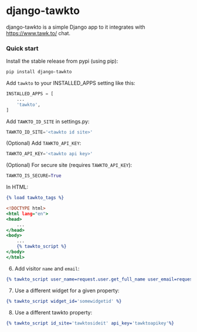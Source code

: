 # django-tawkto

django-tawkto is a simple Django app to it integrates with https://www.tawk.to/ chat.

### Quick start

Install the stable release from pypi (using pip):

```bash
pip install django-tawkto
```

Add `tawkto` to your INSTALLED_APPS setting like this:

```python
INSTALLED_APPS = [
    ...
    'tawkto',
]
```

Add `TAWKTO_ID_SITE` in settings.py:

```python
TAWKTO_ID_SITE='<tawkto id site>'
```

(Optional) Add `TAWKTO_API_KEY`:

```python
TAWKTO_API_KEY='<tawkto api key>'
```

(Optional) For secure site (requires `TAWKTO_API_KEY`):

```python
TAWKTO_IS_SECURE=True
```

In HTML:

```djangotemplate
{% load tawkto_tags %}

<!DOCTYPE html>
<html lang="en">
<head>
    ...
</head>
<body>
    ...
    {% tawkto_script %}
</body>
</html>
```

6. Add visitor `name` and `email`:

```djangotemplate
{% tawkto_script user_name=request.user.get_full_name user_email=request.user.email %}
```

7. Use a different widget for a given property:

```djangotemplate
{% tawkto_script widget_id='somewidgetid' %}
```

8. Use a different tawkto property:

```djangotemplate
{% tawkto_script id_site='tawktosideit' api_key='tawktoapikey'%}
```
